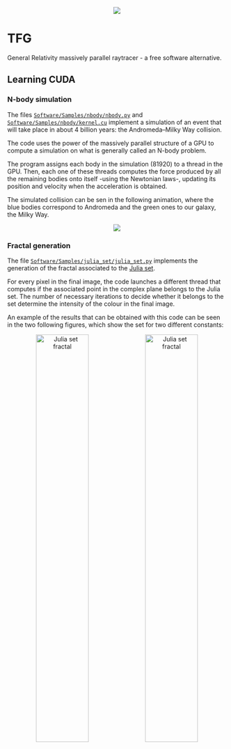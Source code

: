 <p align="center">
<img src="https://s30.postimg.org/hvjen0qo1/ezgif_com_9440f853a9.gif" />
</p>

# TFG
General Relativity massively parallel raytracer - a free software alternative.

## Learning CUDA
### N-body simulation
The files [`Software/Samples/nbody/nbody.py`](https://github.com/agarciamontoro/TFG/blob/master/Samples/nbody/nbody.py) and 
[`Software/Samples/nbody/kernel.cu`](https://github.com/agarciamontoro/TFG/blob/master/Samples/nbody/kernel.cu) 
implement a simulation of an event that will take place in about 4 billion years: the Andromeda–Milky Way collision.

The code uses the power of the massively parallel structure of a GPU to compute a simulation on what is generally called an N-body problem.

The program assigns each body in the simulation (81920) to a thread in the GPU. Then, each one of these threads computes the force produced by all the remaining bodies onto itself -using the Newtonian laws-, updating its position and velocity when the acceleration is obtained.

The simulated collision can be sen in the following animation, where the blue bodies correspond to Andromeda and the green ones to our galaxy, the Milky Way.

<p align="center">
<img src="https://cloud.githubusercontent.com/assets/3924815/13893566/c74974c8-ed5f-11e5-9536-1533721596aa.gif" />
</p>

### Fractal generation
The file [`Software/Samples/julia_set/julia_set.py`](https://github.com/agarciamontoro/TFG/blob/master/Samples/julia_set/julia_set.py) implements the generation of the fractal associated to the [Julia 
set](https://en.wikipedia.org/wiki/Julia_set).

For every pixel in the final image, the code launches a different thread that computes if the associated point in the complex plane belongs to the Julia set. The number of necessary iterations to decide whether it belongs to the set determine the intensity of the colour in the final image.

An example of the results that can be obtained with this code can be seen in the two following figures, which show the set for two different constants:

<p align="center">
<img src="https://cloud.githubusercontent.com/assets/3924815/11050110/6e21aad2-8743-11e5-8414-6eb5bd86e881.png" width="49%" alt="Julia set fractal"/> <img src="https://cloud.githubusercontent.com/assets/3924815/11050389/bacaeeb4-8745-11e5-8fa5-f45278f62731.png" width="49%" alt="Julia set fractal"/>
</p>
